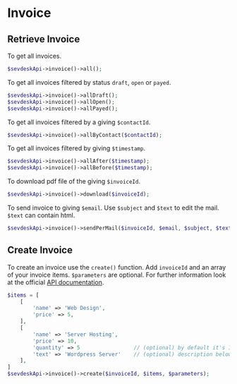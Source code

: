 # Invoice

## Retrieve Invoice

To get all invoices.

```php
$sevdeskApi->invoice()->all();
```

To get all invoices filtered by status `draft`, `open` or `payed`.

```php
$sevdeskApi->invoice()->allDraft();
$sevdeskApi->invoice()->allOpen();
$sevdeskApi->invoice()->allPayed();
```

To get all invoices filtered by a giving `$contactId`.

```php
$sevdeskApi->invoice()->allByContact($contactId);
```

To get all invoices filtered by giving `$timestamp`.

```php
$sevdeskApi->invoice()->allAfter($timestamp);
$sevdeskApi->invoice()->allBefore($timestamp);
```

To download pdf file of the giving `$invoiceId`.

```php
$sevdeskApi->invoice()->download($invoiceId);
```

To send invoice to giving `$email`. Use `$subject` and `$text` to edit the mail. `$text` can contain html.

```php
$sevdeskApi->invoice()->sendPerMail($invoiceId, $email, $subject, $text);
```

## Create Invoice

To create an invoice use the `create()` function. Add `invoiceId` and an array of your invoice items. `$parameters` are
optional. For further information look at the
official [API documentation](https://api.sevdesk.de/#tag/Invoice/operation/createInvoiceByFactory).

```php
$items = [
    [
        'name' => 'Web Design',
        'price' => 5,
    ],
    [
        'name' => 'Server Hosting',
        'price' => 10,
        'quantity' => 5                 // (optional) by default it's 1 
        'text' => 'Wordpress Server'    // (optional) description below name
    ],
]
$sevdeskApi->invoice()->create($invoiceId, $items, $parameters);
```
